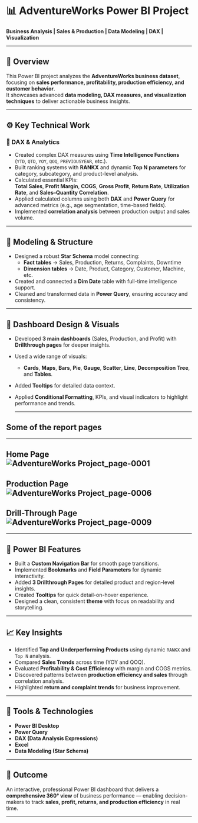 # 📊 AdventureWorks Power BI Project  
**Business Analysis | Sales & Production | Data Modeling | DAX | Visualization**

---

## 🔹 Overview
This Power BI project analyzes the **AdventureWorks business dataset**, focusing on **sales performance, profitability, production efficiency, and customer behavior**.  
It showcases advanced **data modeling, DAX measures, and visualization techniques** to deliver actionable business insights.

---

## ⚙️ Key Technical Work

### 🧮 DAX & Analytics
- Created complex DAX measures using **Time Intelligence Functions** (`YTD`, `QTD`, `YOY`, `QOQ`, `PREVIOUSYEAR`, etc.).
- Built ranking systems with **RANKX** and dynamic **Top N parameters** for category, subcategory, and product-level analysis.
- Calculated essential KPIs:  
  **Total Sales**, **Profit Margin**, **COGS**, **Gross Profit**, **Return Rate**, **Utilization Rate**, and **Sales–Quantity Correlation**.
- Applied calculated columns using both **DAX** and **Power Query** for advanced metrics (e.g., age segmentation, time-based fields).
- Implemented **correlation analysis** between production output and sales volume.

---

## 🧠 Modeling & Structure
- Designed a robust **Star Schema** model connecting:
  - **Fact tables** → Sales, Production, Returns, Complaints, Downtime  
  - **Dimension tables** → Date, Product, Category, Customer, Machine, etc.
- Created and connected a **Dim Date** table with full-time intelligence support.
- Cleaned and transformed data in **Power Query**, ensuring accuracy and consistency.

---

## 🎨 Dashboard Design & Visuals
- Developed **3 main dashboards** (Sales, Production, and Profit) with **Drillthrough pages** for deeper insights.
- Used a wide range of visuals:
  - **Cards**, **Maps**, **Bars**, **Pie**, **Gauge**, **Scatter**, **Line**, **Decomposition Tree**, and **Tables**.
- Added **Tooltips** for detailed data context.
- Applied **Conditional Formatting**, KPIs, and visual indicators to highlight performance and trends.
  
  ------------------------------------------

  
## Some of the report pages
  -------------------------------------------------------------------------------------------------------------------
  Home Page
  ![AdventureWorks Project_page-0001](https://github.com/user-attachments/assets/70b12b6f-c07e-4cdf-8bba-5644ca23e203)
  ----------------
  Production Page
  ![AdventureWorks Project_page-0006](https://github.com/user-attachments/assets/1d433142-129c-41d8-bc05-89ebd2fee63c)
  --------------
  Drill-Through Page
  ![AdventureWorks Project_page-0009](https://github.com/user-attachments/assets/0b423e25-f6d3-461a-9f95-8dc2b7616d5e)
  ---------------------





---

## 🧭 Power BI Features
- Built a **Custom Navigation Bar** for smooth page transitions.
- Implemented **Bookmarks** and **Field Parameters** for dynamic interactivity.
- Added **3 Drillthrough Pages** for detailed product and region-level insights.
- Created **Tooltips** for quick detail-on-hover experience.
- Designed a clean, consistent **theme** with focus on readability and storytelling.

---

## 📈 Key Insights
- Identified **Top and Underperforming Products** using dynamic `RANKX` and `Top N` analysis.
- Compared **Sales Trends** across time (YOY and QOQ).
- Evaluated **Profitability & Cost Efficiency** with margin and COGS metrics.
- Discovered patterns between **production efficiency and sales** through correlation analysis.
- Highlighted **return and complaint trends** for business improvement.

---

## 🧰 Tools & Technologies
- **Power BI Desktop**
- **Power Query**
- **DAX (Data Analysis Expressions)**
- **Excel**
- **Data Modeling (Star Schema)**

---

## 🚀 Outcome
An interactive, professional Power BI dashboard that delivers a **comprehensive 360° view** of business performance — enabling decision-makers to track **sales, profit, returns, and production efficiency** in real time.

---
